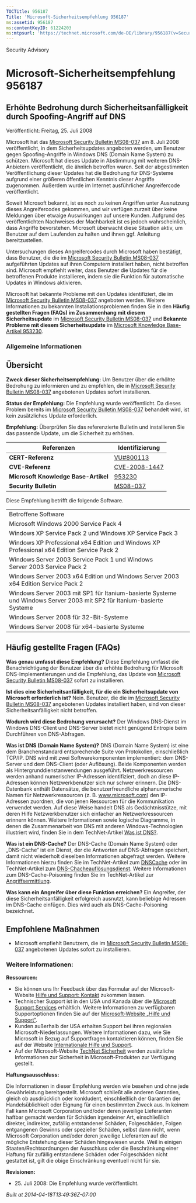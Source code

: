 ```yaml
---
TOCTitle: 956187
Title: 'Microsoft-Sicherheitsempfehlung 956187'
ms:assetid: 956187
ms:contentKeyID: 61224203
ms:mtpsurl: 'https://technet.microsoft.com/de-DE/library/956187(v=Security.10)'
---
```


Security Advisory

Microsoft-Sicherheitsempfehlung 956187
======================================

Erhöhte Bedrohung durch Sicherheitsanfälligkeit durch Spoofing-Angriff auf DNS
------------------------------------------------------------------------------

Veröffentlicht: Freitag, 25. Juli 2008

Microsoft hat das [Microsoft Security Bulletin MS08-037](http://go.microsoft.com/fwlink/?linkid=119620) am 8. Juli 2008 veröffentlicht, in dem Sicherheitsupdates angeboten werden, um Benutzer gegen Spoofing-Angriffe in Windows DNS (Domain Name System) zu schützen. Microsoft hat dieses Update in Abstimmung mit weiteren DNS-Anbietern veröffentlicht, die ähnlich betroffen waren. Seit der abgestimmten Veröffentlichung dieser Updates hat die Bedrohung für DNS-Systeme aufgrund einer größeren öffentlichen Kenntnis dieser Angriffe zugenommen. Außerdem wurde im Internet ausführlicher Angreifercode veröffentlicht.

Soweit Microsoft bekannt, ist es noch zu keinen Angriffen unter Ausnutzung dieses Angreifercodes gekommen, und wir verfügen zurzeit über keine Meldungen über etwaige Auswirkungen auf unsere Kunden. Aufgrund des veröffentlichten Nachweises der Machbarkeit ist es jedoch wahrscheinlich, dass Angriffe bevorstehen. Microsoft überwacht diese Situation aktiv, um Benutzer auf dem Laufenden zu halten und ihnen ggf. Anleitung bereitzustellen.

Untersuchungen dieses Angreifercodes durch Microsoft haben bestätigt, dass Benutzer, die die im [Microsoft Security Bulletin MS08-037](http://go.microsoft.com/fwlink/?linkid=119620) aufgeführten Updates auf ihren Computern installiert haben, nicht betroffen sind. Microsoft empfiehlt weiter, dass Benutzer die Updates für die betroffenen Produkte installieren, indem sie die Funktion für automatische Updates in Windows aktivieren.

Microsoft hat bekannte Probleme mit den Updates identifiziert, die im [Microsoft Security Bulletin MS08-037](http://go.microsoft.com/fwlink/?linkid=119620) angeboten werden. Weitere Informationen zu bekannten Installationsproblemen finden Sie in den **Häufig gestellten Fragen (FAQs) im Zusammenhang mit diesem Sicherheitsupdate** im [Microsoft Security Bulletin MS08-037](http://go.microsoft.com/fwlink/?linkid=119620) und **Bekannte Probleme mit diesem Sicherheitsupdate** im [Microsoft Knowledge Base-Artikel 953230](http://support.microsoft.com/kb/953230).

### Allgemeine Informationen

Übersicht
---------

<span></span>
**Zweck dieser Sicherheitsempfehlung:** Um Benutzer über die erhöhte Bedrohung zu informieren und zu empfehlen, die in [Microsoft Security Bulletin MS08-037](http://go.microsoft.com/fwlink/?linkid=119620) angebotenen Updates sofort installieren.

**Status der Empfehlung:** Die Empfehlung wurde veröffentlicht. Da dieses Problem bereits im [Microsoft Security Bulletin MS08-037](http://go.microsoft.com/fwlink/?linkid=119620) behandelt wird, ist kein zusätzliches Update erforderlich.

**Empfehlung:** Überprüfen Sie das referenzierte Bulletin und installieren Sie das passende Update, um die Sicherheit zu erhöhen.

| Referenzen                           | Identifizierung                                                                  |
|--------------------------------------|----------------------------------------------------------------------------------|
| **CERT-Referenz**                    | [VU\#800113](http://www.kb.cert.org/vuls/id/800113)                              |
| **CVE-Referenz**                     | [CVE-2008-1447](http://www.cve.mitre.org/cgi-bin/cvename.cgi?name=cve-2008-1447) |
| **Microsoft Knowledge Base-Artikel** | [953230](http://support.microsoft.com/kb/953230)                                 |
| **Security Bulletin**                | [MS08-037](http://go.microsoft.com/fwlink/?linkid=119620)                        |

Diese Empfehlung betrifft die folgende Software.

|                                                                                                                       |
|-----------------------------------------------------------------------------------------------------------------------|
| Betroffene Software                                                                                                   |
| Microsoft Windows 2000 Service Pack 4                                                                                 |
| Windows XP Service Pack 2 und Windows XP Service Pack 3                                                               |
| Windows XP Professional x64 Edition und Windows XP Professional x64 Edition Service Pack 2                            |
| Windows Server 2003 Service Pack 1 und Windows Server 2003 Service Pack 2                                             |
| Windows Server 2003 x64 Edition und Windows Server 2003 x64 Edition Service Pack 2                                    |
| Windows Server 2003 mit SP1 für Itanium-basierte Systeme und Windows Server 2003 mit SP2 für Itanium-basierte Systeme |
| Windows Server 2008 für 32-Bit-Systeme                                                                                |
| Windows Server 2008 für x64-basierte Systeme                                                                          |

Häufig gestellte Fragen (FAQs)
------------------------------

<span></span>
**Was genau umfasst diese Empfehlung?**
Diese Empfehlung umfasst die Benachrichtigung der Benutzer über die erhöhte Bedrohung für Microsoft DNS-Implementierungen und die Empfehlung, das Update von [Microsoft Security Bulletin MS08-037](http://go.microsoft.com/fwlink/?linkid=119620) sofort zu installieren.

**Ist dies eine Sicherheitsanfälligkeit, für die ein Sicherheitsupdate von Microsoft erforderlich ist?**
Nein. Benutzer, die die im [Microsoft Security Bulletin MS08-037](http://go.microsoft.com/fwlink/?linkid=119620) angebotenen Updates installiert haben, sind von dieser Sicherheitsanfälligkeit nicht betroffen.

**Wodurch wird diese Bedrohung verursacht?**
Der Windows DNS-Dienst im Windows DNS-Client und DNS-Server bietet nicht genügend Entropie beim Durchführen von DNS-Abfragen.

**Was ist DNS (Domain Name System)?**
DNS (Domain Name System) ist eine dem Branchenstandard entsprechende Suite von Protokollen, einschließlich TCP/IP. DNS wird mit zwei Softwarekomponenten implementiert: dem DNS-Server und dem DNS-Client (oder Auflösung). Beide Komponenten werden als Hintergrunddienstanwendungen ausgeführt. Netzwerkressourcen werden anhand numerischer IP-Adressen identifiziert, doch an diese IP-Adressen können Netzwerkbenutzer sich nur schwer erinnern. Die DNS-Datenbank enthält Datensätze, die benutzerfreundliche alphanumerische Namen für Netzwerkressourcen (z. B. www.microsoft.com) den IP-Adressen zuordnen, die von jenen Ressourcen für die Kommunikation verwendet werden. Auf diese Weise handelt DNS als Gedächtnisstütze, mit deren Hilfe Netzwerkbenutzer sich einfacher an Netzwerkressourcen erinnern können. Weitere Informationen sowie logische Diagramme, in denen die Zusammenarbeit von DNS mit anderen Windows-Technologien illustriert wird, finden Sie in dem TechNet-Artikel [Was ist DNS?](http://technet2.microsoft.com/windowsserver/en/library/ff937311-03ce-4d04-b72c-b39c4d51cb361033.mspx).

**Was ist ein DNS-Cache?**
Der DNS-Cache (Domain Name System) oder „DNS-Cache“ ist ein Dienst, der die Antworten auf DNS-Abfragen speichert, damit nicht wiederholt dieselben Informationen abgefragt werden. Weitere Informationen hierzu finden Sie im TechNet-Artikel zum [DNSCache](http://www.microsoft.com/technet/prodtechnol/windows2000serv/reskit/regentry/30643.mspx?mfr=true) oder im TechNet-Artikel zum [DNS-Chacheauflösungsdienst](http://www.microsoft.com/technet/prodtechnol/windows2000serv/reskit/cnet/cnbc_imp_qxht.mspx?mfr=true). Weitere Informationen zum DNS-Cache-Poisoning finden Sie im TechNet-Artikel zur [Angriffsermittlung](http://www.microsoft.com/technet/isa/2004/help/fw_alertattack.mspx?mfr=true).

**Was kann ein Angreifer über diese Funktion erreichen?**
Ein Angreifer, der diese Sicherheitsanfälligkeit erfolgreich ausnutzt, kann beliebige Adressen im DNS-Cache einfügen. Dies wird auch als DNS-Cache-Poisoning bezeichnet.

Empfohlene Maßnahmen
--------------------

<span></span>
-   Microsoft empfiehlt Benutzern, die im [Microsoft Security Bulletin MS08-037](http://go.microsoft.com/fwlink/?linkid=119620) angebotenen Updates sofort zu installieren.

### Weitere Informationen:

**Ressourcen:**

-   Sie können uns Ihr Feedback über das Formular auf der Microsoft-Website [Hilfe und Support: Kontakt](https://support.microsoft.com/common/survey.aspx?scid=sw;en;1257&showpage=1&ws=technet&sd=tech) zukommen lassen.
-   Technischer Support ist in den USA und Kanada über die [Microsoft Support Services](http://go.microsoft.com/fwlink/?linkid=21131) erhältlich. Weitere Informationen zu verfügbaren Supportoptionen finden Sie auf der [Microsoft-Website „Hilfe und Support“](http://support.microsoft.com/).
-   Kunden außerhalb der USA erhalten Support bei ihren regionalen Microsoft-Niederlassungen. Weitere Informationen dazu, wie Sie Microsoft in Bezug auf Supportfragen kontaktieren können, finden Sie auf der Website [Internationale Hilfe und Support](http://go.microsoft.com/fwlink/?linkid=21155).
-   Auf der Microsoft-Website [TechNet Sicherheit](http://www.microsoft.com/germany/technet/sicherheit/default.mspx) werden zusätzliche Informationen zur Sicherheit in Microsoft-Produkten zur Verfügung gestellt.

**Haftungsausschluss:**

Die Informationen in dieser Empfehlung werden wie besehen und ohne jede Gewährleistung bereitgestellt. Microsoft schließt alle anderen Garantien, gleich ob ausdrücklich oder konkludent, einschließlich der Garantien der Handelsüblichkeit oder Eignung für einen bestimmten Zweck aus. In keinem Fall kann Microsoft Corporation und/oder deren jeweilige Lieferanten haftbar gemacht werden für Schäden irgendeiner Art, einschließlich direkter, indirekter, zufällig entstandener Schäden, Folgeschäden, Folgen entgangenen Gewinns oder spezieller Schäden, selbst dann nicht, wenn Microsoft Corporation und/oder deren jeweilige Lieferanten auf die mögliche Entstehung dieser Schäden hingewiesen wurde. Weil in einigen Staaten/Rechtsordnungen der Ausschluss oder die Beschränkung einer Haftung für zufällig entstandene Schäden oder Folgeschäden nicht gestattet ist, gilt die obige Einschränkung eventuell nicht für sie.

**Revisionen:**

-   25. Juli 2008: Die Empfehlung wurde veröffentlicht.

*Built at 2014-04-18T13:49:36Z-07:00*
